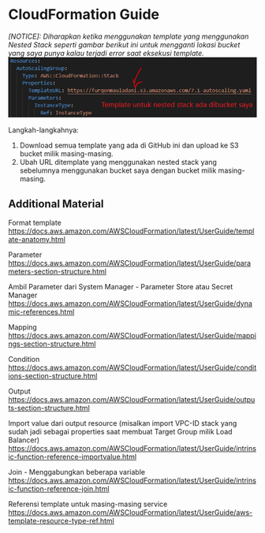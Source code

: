 # CloudFormation Guide
_[NOTICE]: Diharapkan ketika menggunakan template yang menggunakan Nested Stack seperti gambar berikut ini untuk mengganti lokasi bucket yang saya punya kalau terjadi error saat eksekusi template._
![alt text](README.png "Template Nested Stack")

Langkah-langkahnya:
1. Download semua template yang ada di GitHub ini dan upload ke S3 bucket milik masing-masing.
2. Ubah URL ditemplate yang menggunakan nested stack yang sebelumnya menggunakan bucket saya dengan bucket milik masing-masing.

## Additional Material
Format template
https://docs.aws.amazon.com/AWSCloudFormation/latest/UserGuide/template-anatomy.html

Parameter
https://docs.aws.amazon.com/AWSCloudFormation/latest/UserGuide/parameters-section-structure.html

Ambil Parameter dari System Manager - Parameter Store atau Secret Manager
https://docs.aws.amazon.com/AWSCloudFormation/latest/UserGuide/dynamic-references.html

Mapping
https://docs.aws.amazon.com/AWSCloudFormation/latest/UserGuide/mappings-section-structure.html

Condition
https://docs.aws.amazon.com/AWSCloudFormation/latest/UserGuide/conditions-section-structure.html

Output
https://docs.aws.amazon.com/AWSCloudFormation/latest/UserGuide/outputs-section-structure.html

Import value dari output resource (misalkan import VPC-ID stack yang sudah jadi sebagai properties saat membuat Target Group milik Load Balancer)
https://docs.aws.amazon.com/AWSCloudFormation/latest/UserGuide/intrinsic-function-reference-importvalue.html

Join - Menggabungkan beberapa variable
https://docs.aws.amazon.com/AWSCloudFormation/latest/UserGuide/intrinsic-function-reference-join.html

Referensi template untuk masing-masing service
https://docs.aws.amazon.com/AWSCloudFormation/latest/UserGuide/aws-template-resource-type-ref.html
